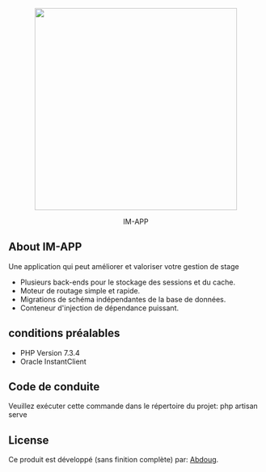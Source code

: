 <p align="center"><img src="https://res.cloudinary.com/dtfbvvkyp/image/upload/v1566331377/laravel-logolockup-cmyk-red.svg" width="400"></p>

<p align="center">
IM-APP
</p>

## About IM-APP

Une application qui peut améliorer et valoriser votre gestion de stage

-   Plusieurs back-ends pour le stockage des sessions et du cache.
-   Moteur de routage simple et rapide.
-   Migrations de schéma indépendantes de la base de données.
-   Conteneur d'injection de dépendance puissant.

## conditions préalables

-   PHP Version 7.3.4
-   Oracle InstantClient

## Code de conduite

Veuillez exécuter cette commande dans le répertoire du projet: php artisan serve

## License

Ce produit est développé (sans finition complète) par: [Abdoug](https://www.linkedin.com/in/abderrahmane-ougouag-772630191/).
